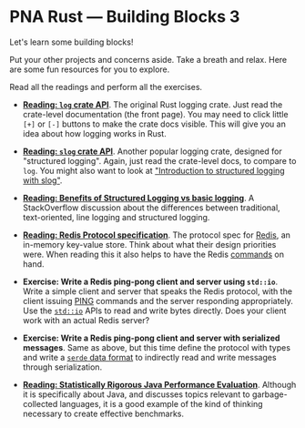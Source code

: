 # PNA Rust &mdash; Building Blocks 3

Let's learn some building blocks!

Put your other projects and concerns aside. Take a breath and relax. Here
are some fun resources for you to explore.

Read all the readings and perform all the exercises.

- **[Reading: `log` crate API][l]**. The original Rust logging crate. Just read
  the crate-level documentation (the front page). You may need to click little `[+]`
  or `[-]` buttons to make the crate docs visible. This will give you an idea
  about how logging works in Rust.

- **[Reading: `slog` crate API][sl]**. Another popular logging crate, designed
  for "structured logging". Again, just read the crate-level docs, to compare to
  `log`. You might also want to look at ["Introduction to structured logging
  with slog"][sli].

- **[Reading: Benefits of Structured Logging vs basic logging][lvsl]**. A
  StackOverflow discussion about the differences between traditional,
  text-oriented, line logging and structured logging.

- **[Reading: Redis Protocol specification][rp]**. The protocol spec for
  [Redis], an in-memory key-value store. Think about what their design
  priorities were. When reading this it also helps to have the Redis [commands]
  on hand.

- **Exercise: Write a Redis ping-pong client and server using `std::io`**. Write
  a simple client and server that speaks the Redis protocol, with the client
  issuing [PING] commands and the server responding appropriately. Use the
  [`std::io`] APIs to read and write bytes directly. Does your client work with
  an actual Redis server?

- **Exercise: Write a Redis ping-pong client and server with serialized
  messages**. Same as above, but this time define the protocol with types and
  write a [`serde` data format][df] to indirectly read and write messages
  through serialization.

- **[Reading: Statistically Rigorous Java Performance Evaluation][pe]**.
  Although it is specifically about Java, and discusses topics relevant to
  garbage-collected languages, it is a good example of the kind of thinking
  necessary to create effective benchmarks.

<!-- TODO: better benchmarking reading -->
<!-- TODO: something about traits? -->

[pe]: https://dri.es/files/oopsla07-georges.pdf
[df]: https://serde.rs/data-format.html
[`std::io`]: https://doc.rust-lang.org/std/io/
[PING]: https://redis.io/commands/ping
[commands]: https://redis.io/commands
[Redis]: https://redis.io/
[rp]: https://redis.io/topics/protocol
[l]: https://docs.rs/log/
[sl]: https://docs.rs/slog/
[sli]: https://github.com/slog-rs/slog/wiki/Introduction-to-structured-logging-with-slog
[lvsl]: https://softwareengineering.stackexchange.com/questions/312197/benefits-of-structured-logging-vs-basic-logging
